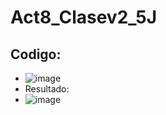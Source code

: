 # Act8_Clasev2_5J
## Codigo:
- ![image](https://github.com/user-attachments/assets/cda0e618-a9e4-48f5-a7c1-d9956e84eccc)
- Resultado:
- ![image](https://github.com/user-attachments/assets/47d7c66f-52d5-49ca-920a-7a1546517a1c)


